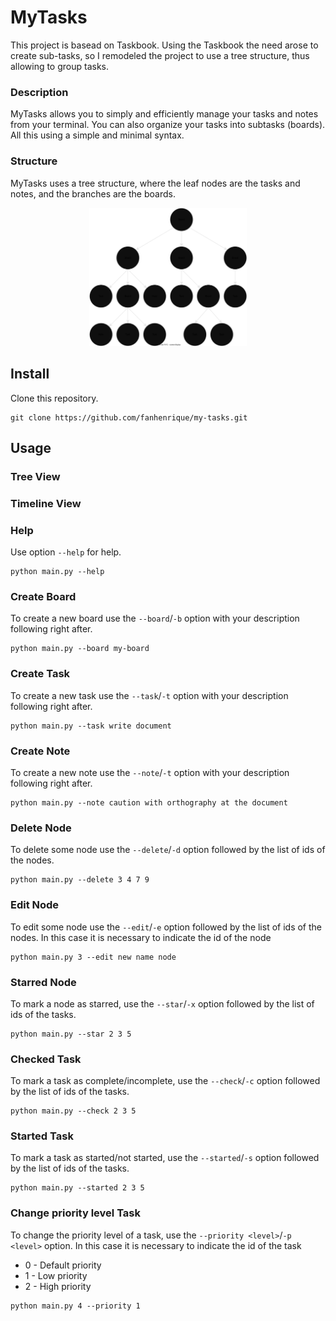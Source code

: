 # MyTasks

This project is basead on <link href="https://github.com/klaudiosinani/taskbook.git">Taskbook</link>. Using the Taskbook the need arose to create sub-tasks, so I remodeled the project to use a tree structure, thus allowing to group tasks.

### Description
MyTasks allows you to simply and efficiently manage your tasks and notes from your terminal. You can also organize your tasks into subtasks (boards). All this using a simple and minimal syntax.

### Structure
MyTasks uses a tree structure, where the leaf nodes are the tasks and notes, and the branches are the boards.

<div align="center">
  <img alt="structure" width="50%" src="structure.svg"/>
</div>

## Install

  Clone this repository.
  ```
  git clone https://github.com/fanhenrique/my-tasks.git
  ```

## Usage


### Tree View

### Timeline View

### Help

  Use option `--help` for help.
  
  ```
  python main.py --help
  ```

### Create Board

  To create a new board use the `--board`/`-b` option with your description following right after.
    
  ```
  python main.py --board my-board
  ```

### Create Task

  To create a new task use the `--task`/`-t` option with your description following right after.
  
  ```
  python main.py --task write document
  ```

### Create Note

  To create a new note use the `--note`/`-t` option with your description following right after.
    
  ```
  python main.py --note caution with orthography at the document
  ```

### Delete Node

  To delete some node use the `--delete`/`-d` option followed by the list of ids of the nodes.
  
  ```
  python main.py --delete 3 4 7 9
  ```

### Edit Node

  To edit some node use the `--edit`/`-e` option followed by the list of ids of the nodes. In this case it is necessary to indicate the id of the node
  
  ```
  python main.py 3 --edit new name node
  ```

### Starred Node

  To mark a node as starred, use the `--star`/`-x` option followed by the list of ids of the tasks.
    
  ```
  python main.py --star 2 3 5
  ```

### Checked Task

  To mark a task as complete/incomplete, use the `--check`/`-c` option followed by the list of ids of the tasks.
    
  ```
  python main.py --check 2 3 5
  ```

### Started Task

  To mark a task as started/not started, use the `--started`/`-s` option followed by the list of ids of the tasks.
  
  ```
  python main.py --started 2 3 5
  ```

### Change priority level Task

  To change the priority level of a task, use the `--priority <level>`/`-p <level>` option. In this case it is necessary to indicate the id of the task

  - 0 - Default priority 
  - 1 - Low priority 
  - 2 - High priority 

  ```
  python main.py 4 --priority 1
  ```
